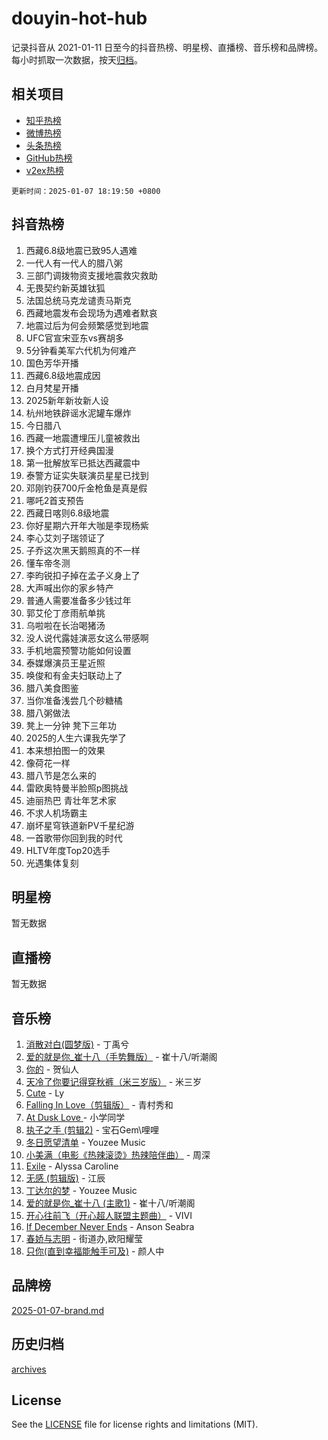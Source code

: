 # douyin-hot-hub

记录抖音从 2021-01-11 日至今的抖音热榜、明星榜、直播榜、音乐榜和品牌榜。每小时抓取一次数据，按天[归档](archives)。

## 相关项目

- [知乎热榜](https://github.com/lonnyzhang423/zhihu-hot-hub)
- [微博热榜](https://github.com/lonnyzhang423/weibo-hot-hub)
- [头条热榜](https://github.com/lonnyzhang423/toutiao-hot-hub)
- [GitHub热榜](https://github.com/lonnyzhang423/github-hot-hub)
- [v2ex热榜](https://github.com/lonnyzhang423/v2ex-hot-hub)


`更新时间：2025-01-07 18:19:50 +0800`

## 抖音热榜

1. 西藏6.8级地震已致95人遇难
1. 一代人有一代人的腊八粥
1. 三部门调拨物资支援地震救灾救助
1. 无畏契约新英雄钛狐
1. 法国总统马克龙谴责马斯克
1. 西藏地震发布会现场为遇难者默哀
1. 地震过后为何会频繁感觉到地震
1. UFC官宣宋亚东vs赛胡多
1. 5分钟看美军六代机为何难产
1. 国色芳华开播
1. 西藏6.8级地震成因
1. 白月梵星开播
1. 2025新年新妆新人设
1. 杭州地铁辟谣水泥罐车爆炸
1. 今日腊八
1. 西藏一地震遭埋压儿童被救出
1. 换个方式打开经典国漫
1. 第一批解放军已抵达西藏震中
1. 泰警方证实失联演员星星已找到
1. 邓刚钓获700斤金枪鱼是真是假
1. 哪吒2首支预告
1. 西藏日喀则6.8级地震
1. 你好星期六开年大咖是李现杨紫
1. 李心艾刘子瑞领证了
1. 子乔这次黑天鹅照真的不一样
1. 懂车帝冬测
1. 李昀锐扣子掉在孟子义身上了
1. 大声喊出你的家乡特产
1. 普通人需要准备多少钱过年
1. 郭艾伦丁彦雨航单挑
1. 乌啦啦在长治喝猪汤
1. 没人说代露娃演恶女这么带感啊
1. 手机地震预警功能如何设置
1. 泰媒爆演员王星近照
1. 唤俊和有金夫妇联动上了
1. 腊八美食图鉴
1. 当你准备浅尝几个砂糖橘
1. 腊八粥做法
1. 凳上一分钟 凳下三年功
1. 2025的人生六课我先学了
1. 本来想拍图一的效果
1. 像荷花一样
1. 腊八节是怎么来的
1. 雷欧奥特曼半脸照p图挑战
1. 迪丽热巴 青壮年艺术家
1. 不求人机场霸主
1. 崩坏星穹铁道新PV千星纪游
1. 一首歌带你回到我的时代
1. HLTV年度Top20选手
1. 光遇集体复刻

## 明星榜

暂无数据

## 直播榜

暂无数据

## 音乐榜

1. [消散对白(圆梦版)](https://sf5-hl-cdn-tos.douyinstatic.com/obj/tos-cn-ve-2774/og4jB5I5IizzoZVAAAzWgBMAsMDWoArfwBOiFs) - 丁禹兮
1. [爱的就是你_崔十八（手势舞版）](https://sf5-hl-cdn-tos.douyinstatic.com/obj/tos-cn-ve-2774/oApB2AigNyB4sTw7JhBOikMAf0oDJzMWBuIrgm) - 崔十八/听潮阁
1. [你的](https://sf5-hl-cdn-tos.douyinstatic.com/obj/tos-cn-ve-2774/oYuIeKf42jB7sEV6B2upMdpYAgfrQWj0FeRegh) - 贺仙人
1. [天冷了你要记得穿秋裤（米三岁版）](https://sf5-hl-cdn-tos.douyinstatic.com/obj/tos-cn-ve-2774/oQlIwVIDWiZ6BQilAorS7MA0AgCkQDvcZAdm1) - 米三岁
1. [Cute](https://sf5-hl-cdn-tos.douyinstatic.com/obj/tos-cn-ve-2774/o4IbIzHWKAAB4wsS5qMBRiiAlEBGTpQRNfFvuo) - Ly
1. [Falling In Love（剪辑版）](https://sf5-hl-cdn-tos.douyinstatic.com/obj/tos-cn-ve-2774/o8ajpA8zzgBPahbBIO8AcKGBLJezFCRd1wfP9f) - 青村秀和
1. [ At Dusk  Love ](https://sf5-hl-cdn-tos.douyinstatic.com/obj/tos-cn-ve-2774/o8CrpCf5CaYgI4ZrtQgMQAFEfuGqNnRSDQAPBc) - 小学同学
1. [执子之手 (剪辑2)](https://sf5-hl-cdn-tos.douyinstatic.com/obj/tos-cn-ve-2774/oUoZLQjCc31XzqsBnBQUNgeKtYPBcgbFDwtfcu) - 宝石Gem\哩哩
1. [冬日愿望清单](https://sf5-hl-cdn-tos.douyinstatic.com/obj/tos-cn-ve-2774/oIIgUOeamCFCVAzxN6MFRLIBlLGpUqQxeeHrLE) - Youzee Music
1. [小美满（电影《热辣滚烫》热辣陪伴曲）](https://sf3-cdn-tos.douyinstatic.com/obj/tos-cn-ve-2774/o0GAn2lSgfZIDUgtevCGDQYnFg4CwnrBaxbTZL) - 周深
1. [Exile](https://sf5-hl-cdn-tos.douyinstatic.com/obj/tos-cn-ve-2774/oYj4gAQTknKE3WW0Je8KGmQ7z1cA4FefwtbufD) - Alyssa Caroline
1. [无感 (剪辑版)](https://sf5-hl-cdn-tos.douyinstatic.com/obj/tos-cn-ve-2774/o0eIsUzJBDlQaQFC5OFlgbMEZC1TFYBftOBn6p) - 江辰
1. [丁达尔的梦](https://sf5-hl-cdn-tos.douyinstatic.com/obj/tos-cn-ve-2774/oMU3WirUZBVQkAC9ccG5P2IQirziZM2RTInUY) - Youzee Music
1. [爱的就是你_崔十八 (主歌1)](https://sf5-hl-cdn-tos.douyinstatic.com/obj/tos-cn-ve-2774/oI5BO5DhFZ6UTcNCnZaOCBLtZ7WIMQGfgnXf5E) - 崔十八/听潮阁
1. [开心往前飞（开心超人联盟主题曲）](https://sf5-hl-cdn-tos.douyinstatic.com/obj/tos-cn-ve-2774/9d8fb7c82cf1421fb93a9fe925275e0a) - VIVI
1. [If December Never Ends](https://sf5-hl-cdn-tos.douyinstatic.com/obj/tos-cn-ve-2774/oY1IQMoTgCFIBg8RZifyqlBBt1UFgitTYmxeOS) - Anson Seabra
1. [春娇与志明](https://sf5-hl-cdn-tos.douyinstatic.com/obj/tos-cn-ve-2774/e530d8fceb7044b39707d7f9ff54add1) - 街道办,欧阳耀莹
1. [只你(直到幸福能触手可及)](https://sf5-hl-cdn-tos.douyinstatic.com/obj/tos-cn-ve-2774/o0lBkRDzFTeaVSUz3ZZSCBVtZ5DIMQGfgmEAuE) - 颜人中

## 品牌榜

[2025-01-07-brand.md](archives/2025-01-07-brand.md)

## 历史归档

[archives](archives)

## License

See the [LICENSE](LICENSE) file for license rights and limitations (MIT).
